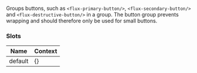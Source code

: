 # <flux-button-group/>

Groups buttons, such as `<flux-primary-button/>`, `<flux-secondary-button/>` and `<flux-destructive-button/>` in
a group. The button group prevents wrapping and should therefore only be used for small buttons.

### Slots

| Name    | Context |
|---------|---------|
| default | {}      |
